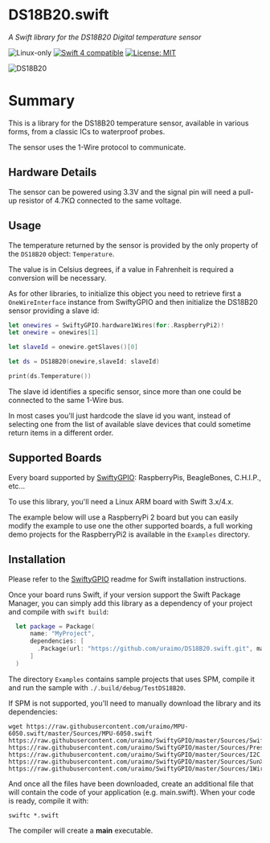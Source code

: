# DS18B20.swift

*A Swift library for the DS18B20 Digital temperature sensor*

<p>
<img src="https://img.shields.io/badge/os-linux-green.svg?style=flat" alt="Linux-only" />
<a href="https://developer.apple.com/swift"><img src="https://img.shields.io/badge/swift4-compatible-4BC51D.svg?style=flat" alt="Swift 4 compatible" /></a>
<a href="https://raw.githubusercontent.com/uraimo/DS18B20.swift/master/LICENSE"><img src="http://img.shields.io/badge/license-MIT-blue.svg?style=flat" alt="License: MIT" /></a>
</p>
 
![DS18B20](https://github.com/uraimo/DS18B20.swift/raw/master/ds18b20.png)

# Summary

This is a library for the DS18B20 temperature sensor, available in various forms, from a classic ICs to waterproof probes. 

The sensor uses the 1-Wire protocol to communicate.

## Hardware Details

The sensor can be powered using 3.3V and the signal pin will need a pull-up resistor of 4.7KΩ connected to the same voltage. 

## Usage

The temperature returned by the sensor is provided by the only property of the `DS18B20` object: `Temperature`.

The value is in Celsius degrees, if a value in Fahrenheit is required a conversion will be necessary.

As for other libraries, to initialize this object you need to retrieve first a `OneWireInterface` instance from SwiftyGPIO and then initialize the DS18B20 sensor providing a slave id:

```swift
let onewires = SwiftyGPIO.hardware1Wires(for:.RaspberryPi2)!
let onewire = onewires[1]

let slaveId = onewire.getSlaves()[0]

let ds = DS18B20(onewire,slaveId: slaveId)

print(ds.Temperature())
```

The slave id identifies a specific sensor, since more than one could be connected to the same 1-Wire bus.

In most cases you'll just hardcode the slave id you want, instead of selecting one from the list of available slave devices that could sometime return items in a different order.

## Supported Boards

Every board supported by [SwiftyGPIO](https://github.com/uraimo/SwiftyGPIO): RaspberryPis, BeagleBones, C.H.I.P., etc...

To use this library, you'll need a Linux ARM board with Swift 3.x/4.x.

The example below will use a RaspberryPi 2 board but you can easily modify the example to use one the other supported boards, a full working demo projects for the RaspberryPi2 is available in the `Examples` directory.


## Installation

Please refer to the [SwiftyGPIO](https://github.com/uraimo/SwiftyGPIO) readme for Swift installation instructions.

Once your board runs Swift, if your version support the Swift Package Manager, you can simply add this library as a dependency of your project and compile with `swift build`:

```swift
  let package = Package(
      name: "MyProject",
      dependencies: [
        .Package(url: "https://github.com/uraimo/DS18B20.swift.git", majorVersion: 2),
      ]
  ) 
```

The directory `Examples` contains sample projects that uses SPM, compile it and run the sample with `./.build/debug/TestDS18B20`.

If SPM is not supported, you'll need to manually download the library and its dependencies: 

    wget https://raw.githubusercontent.com/uraimo/MPU-6050.swift/master/Sources/MPU-6050.swift https://raw.githubusercontent.com/uraimo/SwiftyGPIO/master/Sources/SwiftyGPIO.swift https://raw.githubusercontent.com/uraimo/SwiftyGPIO/master/Sources/Presets.swift https://raw.githubusercontent.com/uraimo/SwiftyGPIO/master/Sources/I2C.swift https://raw.githubusercontent.com/uraimo/SwiftyGPIO/master/Sources/SunXi.swift https://raw.githubusercontent.com/uraimo/SwiftyGPIO/master/Sources/1Wire.swift 

And once all the files have been downloaded, create an additional file that will contain the code of your application (e.g. main.swift). When your code is ready, compile it with:

    swiftc *.swift

The compiler will create a **main** executable.


